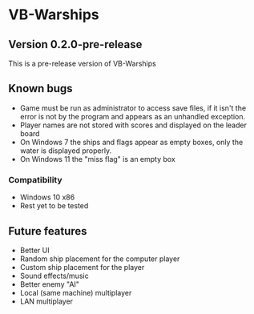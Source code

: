 
# VB-Warships

## Version 0.2.0-pre-release
This is a pre-release version of VB-Warships

## Known bugs
* Game must be run as administrator to access save files, if it isn't the error is not by the program and appears as an unhandled exception.
* Player names are not stored with scores and displayed on the leader board
* On Windows 7 the ships and flags appear as empty boxes, only the water is displayed properly.
* On Windows 11 the "miss flag" is an empty box

### Compatibility
* Windows 10 x86
* Rest yet to be tested


## Future features
* Better UI
* Random ship placement for the computer player
* Custom ship placement for the player
* Sound effects/music
* Better enemy "AI"
* Local (same machine) multiplayer
* LAN multiplayer